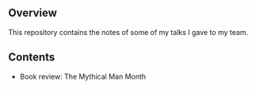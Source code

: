 ## Overview
This repository contains the notes of some of my talks I gave to my team.

## Contents
* Book review: The Mythical Man Month
